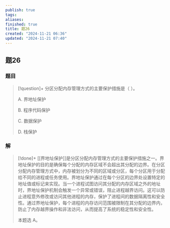 ```yaml
---
publish: true
tags: 
aliases: 
finished: true
title: 题26
created: "2024-11-21 06:36"
updated: "2024-11-21 07:40"
---
```

## 题26
### 题目
> [!question]+
> 分区分配内存管理方式的主要保护措施是（ ）。
> 
> A. 界地址保护
> 
> B. 程序代码保护
> 
> C. 数据保护
> 
> D. 栈保护
### 解
> [!done]+
> [[界地址保护]]是分区分配内存管理方式的主要保护措施之一。界地址保护的目的是确保每个分配的内存区域不会超出其分配的边界。在分区分配内存管理方式中，内存被划分为不同的区域或分区，每个分区用于分配给不同的进程或任务使用。界地址保护通过在每个分区的边界处设置特定的地址值或标记来实现。当一个进程试图访问其分配的内存区域之外的地址时，界地址保护机制会触发一个异常或错误，阻止进程越界访问。这可以防止进程意外修改或访问其他进程的内存，保护了进程间的数据隔离性和安全性。通过界地址保护，每个进程的内存访问范围被限制在其分配的边界内，防止了内存越界操作和非法访问，从而提高了系统的稳定性和安全性。
> 
> 本题选 A。